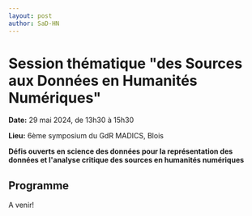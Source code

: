 ```yaml
---
layout: post
author: SaD-HN
---
```


# Session thématique "des Sources aux Données en Humanités Numériques"

**Date:** 29 mai 2024, de 13h30 à 15h30

**Lieu:** 6ème symposium du GdR MADICS, Blois

**Défis ouverts en science des données pour la représentation des données et l'analyse critique des sources en humanités numériques**

## Programme

A venir!



